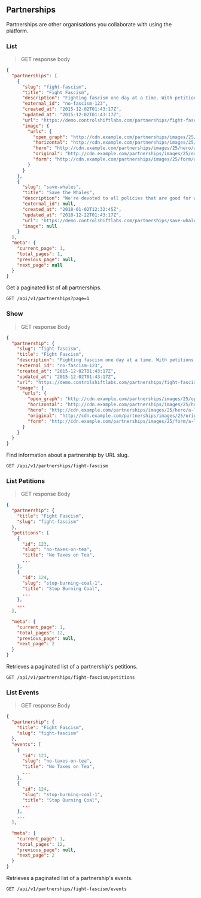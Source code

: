 ## Partnerships

Partnerships are other organisations you collaborate with using the platform.

### List

> GET response body

```json
{
  "partnerships": [
    {
      "slug": "fight-fascism",
      "title": "Fight Fascism",
      "description": "Fighting fascism one day at a time. With petitions.",
      "external_id": "no-fascism-123",
      "created_at": "2015-12-02T01:43:17Z",
      "updated_at": "2015-12-02T01:43:17Z",
      "url": "https://demo.controlshiftlabs.com/partnerships/fight-fascism",
      "image": {
        "urls": {
          "open_graph": "http://cdn.example.com/partnerships/images/25/open_graph/a-little-teapot.png?1516647704",
          "horizontal": "http://cdn.example.com/partnerships/images/25/horizontal/a-little-teapot.png?1516647704",
          "hero": "http://cdn.example.com/partnerships/images/25/hero/a-little-teapot.png?1516647704",
          "original": "http://cdn.example.com/partnerships/images/25/original/a-little-teapot.png?1516647704",
          "form": "http://cdn.example.com/partnerships/images/25/form/a-little-teapot.png?1516647704"
        }
      }
    },
    {
      "slug": "save-whales",
      "title": "Save the Whales",
      "description": "We're devoted to all policies that are good for whales.",
      "external_id": null,
      "created_at": "2018-01-02T12:32:45Z",
      "updated_at": "2018-12-22T01:43:17Z",
      "url": "https://demo.controlshiftlabs.com/partnerships/save-whales",
      "image": null
    }
  ],
  "meta": {
    "current_page": 1,
    "total_pages": 1,
    "previous_page": null,
    "next_page": null
  }
}
```

Get a paginated list of all partnerships.

`GET /api/v1/partnerships?page=1`



### Show

> GET response Body

```json
{
  "partnership": {
    "slug": "fight-fascism",
    "title": "Fight Fascism",
    "description": "Fighting fascism one day at a time. With petitions.",
    "external_id": "no-fascism-123",
    "created_at": "2015-12-02T01:43:17Z",
    "updated_at": "2015-12-02T01:43:17Z",
    "url": "https://demo.controlshiftlabs.com/partnerships/fight-fascism",
    "image": {
      "urls": {
        "open_graph": "http://cdn.example.com/partnerships/images/25/open_graph/a-little-teapot.png?1516647704",
        "horizontal": "http://cdn.example.com/partnerships/images/25/horizontal/a-little-teapot.png?1516647704",
        "hero": "http://cdn.example.com/partnerships/images/25/hero/a-little-teapot.png?1516647704",
        "original": "http://cdn.example.com/partnerships/images/25/original/a-little-teapot.png?1516647704",
        "form": "http://cdn.example.com/partnerships/images/25/form/a-little-teapot.png?1516647704"
      }
    }
  }
}
```

Find information about a partnership by URL slug.

`GET /api/v1/partnerships/fight-fascism`

### List Petitions

> GET response Body

```json
{
  "partnership": {
    "title": "Fight Fascism",
    "slug": "fight-fascism"
  },
  "petitions": [
    {
      "id": 123,
      "slug": "no-taxes-on-tea",
      "title": "No Taxes on Tea",
      ...
    },
    {
      "id": 124,
      "slug": "stop-burning-coal-1",
      "title": "Stop Burning Coal",
      ...
    },
    ...
  ],

  "meta": {
    "current_page": 1,
    "total_pages": 12,
    "previous_page": null,
    "next_page": 2
  }
}
```

Retrieves a paginated list of a partnership's petitions.

`GET /api/v1/partnerships/fight-fascism/petitions`



### List Events

> GET response Body

```json
{
  "partnership": {
    "title": "Fight Fascism",
    "slug": "fight-fascism"
  },
  "events": [
    {
      "id": 123,
      "slug": "no-taxes-on-tea",
      "title": "No Taxes on Tea",
      ...
    },
    {
      "id": 124,
      "slug": "stop-burning-coal-1",
      "title": "Stop Burning Coal",
      ...
    },
    ...
  ],

  "meta": {
    "current_page": 1,
    "total_pages": 12,
    "previous_page": null,
    "next_page": 2
  }
}
```

Retrieves a paginated list of a partnership's events.

`GET /api/v1/partnerships/fight-fascism/events`



